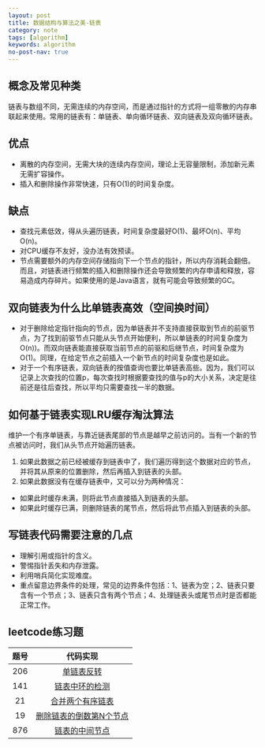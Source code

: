 ```yaml
---
layout: post
title: 数据结构与算法之美-链表
category: note
tags: [algorithm]
keywords: algorithm
no-post-nav: true
---
```


## 概念及常见种类

链表与数组不同，无需连续的内存空间，而是通过指针的方式将一组零散的内存串联起来使用。常用的链表有：单链表、单向循环链表、双向链表及双向循环链表。

## 优点
- 离散的内存空间，无需大块的连续内存空间，理论上无容量限制，添加新元素无需扩容操作。
- 插入和删除操作非常快速，只有O(1)的时间复杂度。

## 缺点
- 查找元素低效，得从头遍历链表，时间复杂度最好O(1)、最坏O(n)、平均O(n)。
- 对CPU缓存不友好，没办法有效预读。
- 节点需要额外的内存空间存储指向下一个节点的指针，所以内存消耗会翻倍。而且，对链表进行频繁的插入和删除操作还会导致频繁的内存申请和释放，容易造成内存碎片。如果使用的是Java语言，就有可能会导致频繁的GC。

## 双向链表为什么比单链表高效（空间换时间）
- 对于删除给定指针指向的节点，因为单链表并不支持直接获取到节点的前驱节点，为了找到前驱节点只能从头节点开始便利，所以单链表的时间复杂度为O(n))。而双向链表能直接获取当前节点的前驱和后继节点，时间复杂度为O(1)。同理，在给定节点之前插入一个新节点的时间复杂度也是如此。
- 对于一个有序链表，双向链表的按值查询也要比单链表高些。因为，我们可以记录上次查找的位置p，每次查找时根据要查找的值与p的大小关系，决定是往前还是往后查找，所以平均只需要查找一半的数据。

## 如何基于链表实现LRU缓存淘汰算法
维护一个有序单链表，与靠近链表尾部的节点是越早之前访问的。当有一个新的节点被访问时，我们从头节点开始遍历链表。   
1. 如果此数据之前已经被缓存到链表中了，我们遍历得到这个数据对应的节点，并将其从原来的位置删除，然后再插入到链表的头部。
2. 如果此数据没有在缓存链表中，又可以分为两种情况：
- 如果此时缓存未满，则将此节点直接插入到链表的头部。
- 如果此时缓存已满，则删除链表的尾节点，然后将此节点插入到链表的头部。

## 写链表代码需要注意的几点
- 理解引用或指针的含义。
- 警惕指针丢失和内存泄露。
- 利用哨兵简化实现难度。
- 重点留意边界条件的处理，常见的边界条件包括：1、链表为空；2、链表只要含有一个节点；3、链表只含有两个节点；4、处理链表头或尾节点时是否都能正常工作。

## leetcode练习题
题号|代码实现
:---:|:---:
206|[单链表反转](https://github.com/wyc18556/algorithms/blob/master/src/leetcode/easy/ReverseList.java)
141|[链表中环的检测](https://github.com/wyc18556/algorithms/blob/master/src/leetcode/easy/CycleList.java)
21|[合并两个有序链表](https://github.com/wyc18556/algorithms/blob/master/src/leetcode/easy/MergeList.java)
19|[删除链表的倒数第N个节点](https://github.com/wyc18556/algorithms/blob/master/src/leetcode/easy/RemoveEndOfList.java)
876|[链表的中间节点](https://github.com/wyc18556/algorithms/blob/master/src/leetcode/easy/MiddleOfList.java)